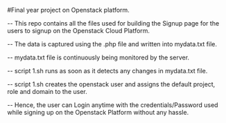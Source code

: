 #Final year project on Openstack platform.

-- This repo contains all the files used for building the Signup page for the users to signup on the Openstack Cloud Platform.

-- The data is captured using the .php file and written into mydata.txt file.

-- mydata.txt file is continuously being monitored by the server.

-- script 1.sh runs as soon as it detects any changes in mydata.txt file.

-- script 1.sh creates the openstack user and assigns the default project, role and domain to the user.

-- Hence, the user can Login anytime with the credentials/Password used while signing up on the Openstack Platform without any hassle.
